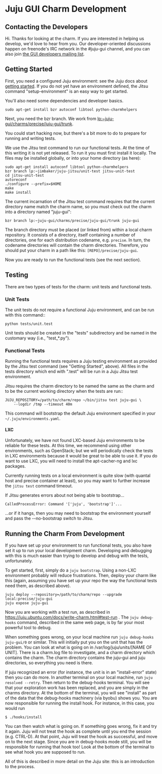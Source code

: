 # Juju GUI Charm Development #

## Contacting the Developers ##

Hi.  Thanks for looking at the charm.  If you are interested in helping us
develop, we'd love to hear from you.  Our developer-oriented discussions
happen on freenode's IRC network in the #juju-gui channel, and you can also
join [the GUI developers mailing list](https://lists.ubuntu.com/mailman/listinfo/juju-gui).


## Getting Started ##

First, you need a configured Juju environment: see the Juju docs about
[getting started](https://juju.ubuntu.com/docs/getting-started.html). If you
do not yet have an environment defined, the Jitsu command "setup-environment"
is an easy way to get started.

You'll also need some dependencies and developer basics.

    sudo apt-get install bzr autoconf libtool python-charmhelpers

Next, you need the bzr branch.  We work from
[lp:~juju-gui/charms/precise/juju-gui/trunk](https://code.launchpad.net/~juju-gui/charms/precise/juju-gui/trunk).

You could start hacking now, but there's a bit more to do to prepare for
running and writing tests.

We use the Jitsu test command to run our functional tests.  At the time of
this writing it is not yet released.  To run it you must first install it
locally.  The files may be installed globally, or into your home directory (as
here):

    sudo apt-get install autoconf libtool python-charmhelpers
    bzr branch lp:~jimbaker/juju-jitsu/unit-test jitsu-unit-test
    cd jitsu-unit-test
    autoreconf
    ./configure --prefix=$HOME
    make
    make install

The current incarnation of the Jitsu test command requires that the current
directory name match the charm name, so you must check out the charm into a
directory named "juju-gui":

    bzr branch lp:~juju-gui/charms/precise/juju-gui/trunk juju-gui

The branch directory must be placed (or linked from) within a local charm
repository. It consists of a directory, itself containing a number of
directories, one for each distribution codename, e.g. `precise`. In turn, the
codename directories will contain the charm directories. Therefore, you
should put your charm in a path like this: `[REPO]/precise/juju-gui`.

Now you are ready to run the functional tests (see the next section).

## Testing ##

There are two types of tests for the charm: unit tests and functional tests.


### Unit Tests ###

The unit tests do not require a functional Juju environment, and can be run
with this command::

    python tests/unit.test

Unit tests should be created in the "tests" subdirectory and be named in the
customary way (i.e., "test_*.py").


### Functional Tests ###

Running the functional tests requires a Juju testing environment as provided
by the Jitsu test command (see "Getting Started", above).  All files in the
tests directory which end with ".test" will be run in a Juju Jitsu test
environment.

Jitsu requires the charm directory to be named the same as the charm and to be
the current working directory when the tests are run::

    JUJU_REPOSITORY=/path/to/charm/repo ~/bin/jitsu test juju-gui \
        --logdir /tmp --timeout 40m

This command will bootstrap the default Juju environment specified in your
`~/.juju/environments.yaml`.

#### LXC ####

Unfortunately, we have not found LXC-based Juju environments to be reliable
for these tests.  At this time, we recommend using other environments, such as
OpenStack; but we will periodically check the tests in LXC environments
because it would be great to be able to use it.  If you do want to use LXC,
you will need to install the apt-cacher-ng and lxc packages.

Currently running tests on a local environment is quite slow (with quantal
host and precise container at least), so you may want to further increase the
`jitsu test` command timeout.

If Jitsu generates errors about not being able to bootstrap...

    CalledProcessError: Command '['juju', 'bootstrap']'...

...or if it hangs, then you may need to bootstrap the environment yourself and
pass the --no-bootstrap switch to Jitsu.

## Running the Charm From Development ##

If you have set up your environment to run functional tests, you also have set
it up to run your local development charm.  Developing and debugging with this
is much easier than trying to develop and debug with the tests, unfortunately.

To get started, first, simply do a `juju bootstrap`.  Using a non-LXC
environment probably will reduce frustrations.  Then, deploy your charm like
this (again, assuming you have set up your repo the way the functional tests
need them, as described above).

    juju deploy --repository=/path/to/charm/repo --upgrade local:precise/juju-gui
    juju expose juju-gui

Now you are working with a test run, as described in
https://juju.ubuntu.com/docs/write-charm.html#test-run .  The
`juju debug-hooks` command, described in the same web page, is by far your
most powerful tool to debug.

When something goes wrong, on your local machine run
`juju debug-hooks juju-gui/0` or similar.  This will initially put you on the
unit that has the problem.  You can look at what is going on in
/var/log/juju/units/[NAME OF UNIT].  There is a charm.log file to investigate,
and a charm directory which contains the charm.  The charm directory contains
the juju-gui and juju directories, so everything you need is there.

If juju recognized an error (for instance, the unit is in an "install-error"
state) then you can do more.  In another terminal on your local machine, run
`juju resolved --retry`.  Then return to the debug-hooks terminal.  You will
see that your exploration work has been replaced, and you are simply in the
charms directory.  At the bottom of the terminal, you will see "install" as
part of the data that the debug-hooks machinery (via byobu) shows you.  You
are now responsible for running the install hook.  For instance, in this case,
you would run

    $ ./hooks/install

You can then watch what is going on.  If something goes wrong, fix it and try
it again.  Juju will not treat the hook as complete until you end the session
(e.g. CTRL-D).  At that point, Juju will treat the hook as successful, and
move on to the next stage.  Since you are in debug-hooks mode still, you will
be responsible for running that hook too!  Look at the bottom of the terminal
to see what hook you are supposed to run.

All of this is described in more detail on the Juju site: this is an
introduction to the process.
